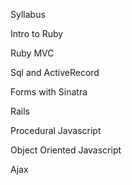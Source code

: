 Syllabus

Intro to Ruby

Ruby MVC 

Sql and ActiveRecord

Forms with Sinatra

Rails

Procedural Javascript 

Object Oriented Javascript

Ajax